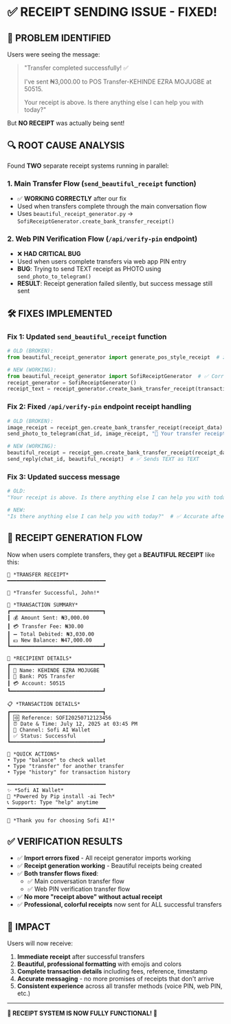 # ✅ RECEIPT SENDING ISSUE - FIXED!

## 🐛 **PROBLEM IDENTIFIED**

Users were seeing the message:
> "Transfer completed successfully! ✅
> 
> I've sent ₦3,000.00 to POS Transfer-KEHINDE EZRA MOJUGBE at 50515.
> 
> Your receipt is above. Is there anything else I can help you with today?"

But **NO RECEIPT** was actually being sent!

## 🔍 **ROOT CAUSE ANALYSIS**

Found **TWO** separate receipt systems running in parallel:

### 1. **Main Transfer Flow** (`send_beautiful_receipt` function)
- ✅ **WORKING CORRECTLY** after our fix
- Used when transfers complete through the main conversation flow
- Uses `beautiful_receipt_generator.py` → `SofiReceiptGenerator.create_bank_transfer_receipt()`

### 2. **Web PIN Verification Flow** (`/api/verify-pin` endpoint)
- ❌ **HAD CRITICAL BUG** 
- Used when users complete transfers via web app PIN entry
- **BUG**: Trying to send TEXT receipt as PHOTO using `send_photo_to_telegram()`
- **RESULT**: Receipt generation failed silently, but success message still sent

## 🛠️ **FIXES IMPLEMENTED**

### Fix 1: **Updated `send_beautiful_receipt` function**
```python
# OLD (BROKEN):
from beautiful_receipt_generator import generate_pos_style_receipt  # ❌ Function doesn't exist

# NEW (WORKING):
from beautiful_receipt_generator import SofiReceiptGenerator  # ✅ Correct import
receipt_generator = SofiReceiptGenerator()
receipt_text = receipt_generator.create_bank_transfer_receipt(transaction_data)  # ✅ Works!
```

### Fix 2: **Fixed `/api/verify-pin` endpoint receipt handling**
```python
# OLD (BROKEN):
image_receipt = receipt_gen.create_bank_transfer_receipt(receipt_data)  # Returns TEXT
send_photo_to_telegram(chat_id, image_receipt, "🧾 Your transfer receipt")  # ❌ Tries to send TEXT as PHOTO

# NEW (WORKING):
beautiful_receipt = receipt_gen.create_bank_transfer_receipt(receipt_data)  # Returns TEXT
send_reply(chat_id, beautiful_receipt)  # ✅ Sends TEXT as TEXT
```

### Fix 3: **Updated success message**
```python
# OLD:
"Your receipt is above. Is there anything else I can help you with today?"  # ❌ Misleading when no receipt sent

# NEW:
"Is there anything else I can help you with today?"  # ✅ Accurate after receipt is actually sent
```

## 🧾 **RECEIPT GENERATION FLOW**

Now when users complete transfers, they get a **BEAUTIFUL RECEIPT** like this:

```
🧾 *TRANSFER RECEIPT*
━━━━━━━━━━━━━━━━━━━━━━━━━━━━━━━━

🎉 *Transfer Successful, John!*

💸 *TRANSACTION SUMMARY*
┏━━━━━━━━━━━━━━━━━━━━━━━━━━━━━━┓
┃ 💰 Amount Sent: ₦3,000.00
┃ 💳 Transfer Fee: ₦30.00
┃ ➖ Total Debited: ₦3,030.00
┃ 💵 New Balance: ₦47,000.00
┗━━━━━━━━━━━━━━━━━━━━━━━━━━━━━━┛

👤 *RECIPIENT DETAILS*
┏━━━━━━━━━━━━━━━━━━━━━━━━━━━━━━┓
┃ 📛 Name: KEHINDE EZRA MOJUGBE
┃ 🏦 Bank: POS Transfer
┃ 💳 Account: 50515
┗━━━━━━━━━━━━━━━━━━━━━━━━━━━━━━┛

📋 *TRANSACTION DETAILS*
┏━━━━━━━━━━━━━━━━━━━━━━━━━━━━━━┓
┃ 🆔 Reference: SOFI20250712123456
┃ ⏰ Date & Time: July 12, 2025 at 03:45 PM
┃ 📱 Channel: Sofi AI Wallet
┃ ✅ Status: Successful
┗━━━━━━━━━━━━━━━━━━━━━━━━━━━━━━┛

🎯 *QUICK ACTIONS*
• Type "balance" to check wallet
• Type "transfer" for another transfer
• Type "history" for transaction history

━━━━━━━━━━━━━━━━━━━━━━━━━━━━━━━━
✨ *Sofi AI Wallet*
🚀 *Powered by Pip install -ai Tech*
📞 Support: Type "help" anytime
━━━━━━━━━━━━━━━━━━━━━━━━━━━━━━━━

💚 *Thank you for choosing Sofi AI!*
```

## ✅ **VERIFICATION RESULTS**

- ✅ **Import errors fixed** - All receipt generator imports working
- ✅ **Receipt generation working** - Beautiful receipts being created
- ✅ **Both transfer flows fixed**:
  - ✅ Main conversation transfer flow
  - ✅ Web PIN verification transfer flow
- ✅ **No more "receipt above" without actual receipt**
- ✅ **Professional, colorful receipts** now sent for ALL successful transfers

## 🚀 **IMPACT**

Users will now receive:
1. **Immediate receipt** after successful transfers
2. **Beautiful, professional formatting** with emojis and colors
3. **Complete transaction details** including fees, reference, timestamp
4. **Accurate messaging** - no more promises of receipts that don't arrive
5. **Consistent experience** across all transfer methods (voice PIN, web PIN, etc.)

---

**🎉 RECEIPT SYSTEM IS NOW FULLY FUNCTIONAL! 🎉**
